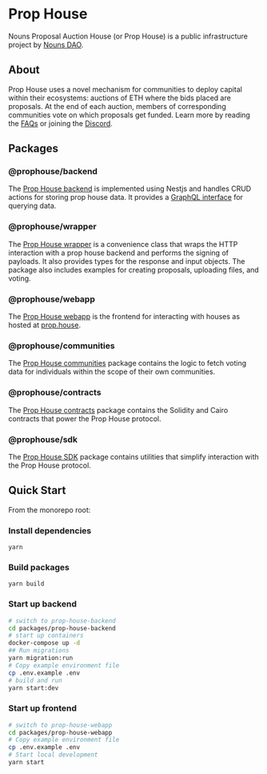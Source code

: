 # Prop House

Nouns Proposal Auction House (or Prop House) is a public infrastructure project by [Nouns DAO](https://nouns.wtf).

## About

Prop House uses a novel mechanism for communities to deploy capital within their ecosystems: auctions of ETH where the bids placed are proposals. At the end of each auction, members of corresponding communities vote on which proposals get funded. Learn more by reading the [FAQs](https://prop.house/faq) or joining the [Discord](https://discord.gg/SKPzM8GHts).

## Packages

### @prophouse/backend

The [Prop House backend](./packages/prop-house-backend) is implemented using Nestjs and handles CRUD actions for storing prop house data. It provides a [GraphQL interface](https://prod.backend.prop.house/graphql) for querying data.

### @prophouse/wrapper

The [Prop House wrapper](./packages/prop-house-wrapper) is a convenience class that wraps the HTTP interaction with a prop house backend and performs the signing of payloads. It also provides types for the response and input objects. The package also includes examples for creating proposals, uploading files, and voting.

### @prophouse/webapp

The [Prop House webapp](./packages/prop-house-webapp) is the frontend for interacting with houses as hosted at [prop.house](https://prop.house).

### @prophouse/communities

The [Prop House communities](./packages/prop-house-communities) package contains the logic to fetch voting data for individuals within the scope of their own communities.

### @prophouse/contracts

The [Prop House contracts](./packages/prop-house-contracts) package contains the Solidity and Cairo contracts that power the Prop House protocol.

### @prophouse/sdk

The [Prop House SDK](./prop-house-sdk) package contains utilities that simplify interaction with the Prop House protocol.

## Quick Start

From the monorepo root:

### Install dependencies

```
yarn
```

### Build packages

```
yarn build
```

### Start up backend

```sh
# switch to prop-house-backend
cd packages/prop-house-backend
# start up containers
docker-compose up -d
## Run migrations
yarn migration:run
# Copy example environment file
cp .env.example .env
# build and run
yarn start:dev
```

### Start up frontend

```sh
# switch to prop-house-webapp
cd packages/prop-house-webapp
# Copy example environment file
cp .env.example .env
# Start local development
yarn start
```
